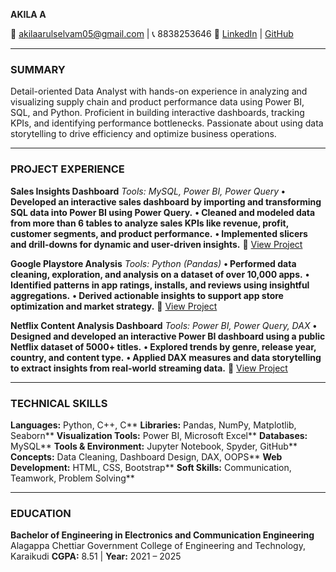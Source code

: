 **AKILA A**

📧 [akilaarulselvam05@gmail.com](mailto:akilaarulselvam05@gmail.com) | 📞 8838253646
🔗 [LinkedIn](https://www.linkedin.com/in/akila-arulselvam-5a0ab826a/) | [GitHub](https://github.com/akill005)

---

### **SUMMARY**

Detail-oriented Data Analyst with hands-on experience in analyzing and visualizing supply chain and product performance data using Power BI, SQL, and Python. Proficient in building interactive dashboards, tracking KPIs, and identifying performance bottlenecks. Passionate about using data storytelling to drive efficiency and optimize business operations.

---

### **PROJECT EXPERIENCE**

**Sales Insights Dashboard**
*Tools: MySQL, Power BI, Power Query*
**• Developed an interactive sales dashboard by importing and transforming SQL data into Power BI using Power Query.**
**• Cleaned and modeled data from more than 6 tables to analyze sales KPIs like revenue, profit, customer segments, and product performance.**
**• Implemented slicers and drill-downs for dynamic and user-driven insights.**
🔗 [View Project](https://github.com/akill005/Sales-Insights)

**Google Playstore Analysis**
*Tools: Python (Pandas)*
**• Performed data cleaning, exploration, and analysis on a dataset of over 10,000 apps.**
**• Identified patterns in app ratings, installs, and reviews using insightful aggregations.**
**• Derived actionable insights to support app store optimization and market strategy.**
🔗 [View Project](https://github.com/akill005/Google-Playstore-analysis)

**Netflix Content Analysis Dashboard**
*Tools: Power BI, Power Query, DAX*
**• Designed and developed an interactive Power BI dashboard using a public Netflix dataset of 5000+ titles.**
**• Explored trends by genre, release year, country, and content type.**
**• Applied DAX measures and data storytelling to extract insights from real-world streaming data.**
🔗 [View Project](https://github.com/akill005/Netflix-Dashboard)

---

### **TECHNICAL SKILLS**

**Languages:** Python, C++, C**
**Libraries:** Pandas, NumPy, Matplotlib, Seaborn**
**Visualization Tools:** Power BI, Microsoft Excel**
**Databases:** MySQL**
**Tools & Environment:** Jupyter Notebook, Spyder, GitHub**
**Concepts:** Data Cleaning, Dashboard Design, DAX, OOPS**
**Web Development:** HTML, CSS, Bootstrap**
**Soft Skills:** Communication, Teamwork, Problem Solving**

---

### **EDUCATION**

**Bachelor of Engineering in Electronics and Communication Engineering**
Alagappa Chettiar Government College of Engineering and Technology, Karaikudi
**CGPA:** 8.51 | **Year:** 2021 – 2025
